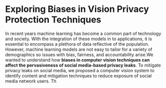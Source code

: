 # Exploring Biases in Vision Privacy Protection Techniques

In recent years machine learning has become a common
part of technology and society. With the integration of
these models in to applications, it is essential to
encompass a plethora of data reflective of the
population. However, machine learning models are not
easy to tailor for a variety of demographics so issues with
bias, fairness, and accountability arise.We wanted to understand how **biases in computer
vision techniques can affect the pervasiveness of social
media-based privacy leaks**. To mitigate privacy leaks on
social media, we proposed a computer vision system to
identify content and mitigation techniques to reduce
exposure of social media network users. Th
